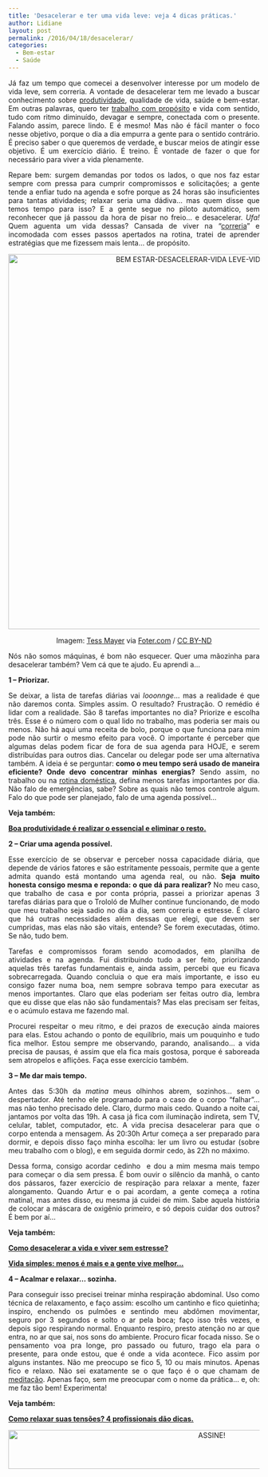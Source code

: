```yaml
---
title: 'Desacelerar e ter uma vida leve: veja 4 dicas práticas.'
author: Lidiane
layout: post
permalink: /2016/04/18/desacelerar/
categories:
  - Bem-estar
  - Saúde
---
```

<p align="justify">
  Já faz um tempo que comecei a desenvolver interesse por um modelo de vida leve, sem correria. A vontade de desacelerar tem me levado a buscar conhecimento sobre <a href="http://www.trololodemulher.com.br/category/produtividade/" target="_blank" rel="noopener noreferrer">produtividade</a>, qualidade de vida, saúde e bem-estar. Em outras palavras, quero ter <a href="http://www.trololodemulher.com.br/2015/09/11/trabalho-com-proposito/" target="_blank" rel="noopener noreferrer">trabalho com propósito</a> e vida com sentido, tudo com ritmo diminuído, devagar e sempre, conectada com o presente. Falando assim, parece lindo. E é mesmo! Mas não é fácil manter o foco nesse objetivo, porque o dia a dia empurra a gente para o sentido contrário. É preciso saber o que queremos de verdade, e buscar meios de atingir esse objetivo. É um exercício diário. É treino. É vontade de fazer o que for necessário para viver a vida plenamente.
</p>

<p align="justify">
  Repare bem: surgem demandas por todos os lados, o que nos faz estar sempre com pressa para cumprir compromissos e solicitações; a gente tende a enfiar tudo na agenda e sofre porque as 24 horas são insuficientes para tantas atividades; relaxar seria uma dádiva… mas quem disse que temos tempo para isso? E a gente segue no piloto automático, sem reconhecer que já passou da hora de pisar no freio… e desacelerar. <em>Ufa!</em> Quem aguenta um vida dessas? Cansada de viver na “<a href="http://www.trololodemulher.com.br/2015/07/17/produtividade-e-gestao-do-tempo/" target="_blank" rel="noopener noreferrer">correria</a>” e incomodada com esses passos apertados na rotina, tratei de aprender estratégias que me fizessem mais lenta… de propósito.
</p>

<p align="center">
  <img class="alignnone size-full wp-image-12407" src="https://www.trololodemulher.com.br/2016/04/BEM-ESTAR-DESACELERAR-VIDA-LEVE-VIDA-ZEN.jpg" alt="BEM ESTAR-DESACELERAR-VIDA LEVE-VIDA ZEN" width="746" height="751" />
</p>

<p align="center">
  Imagem: <a href="https://www.flickr.com/photos/photography-by-tess/3954409398/" target="_blank" rel="noopener noreferrer">Tess Mayer</a> via <a href="http://foter.com/" target="_blank" rel="noopener noreferrer">Foter.com</a> / <a href="http://creativecommons.org/licenses/by-nd/2.0/" target="_blank" rel="noopener noreferrer">CC BY-ND</a>
</p>

<p align="justify">
  Nós não somos máquinas, é bom não esquecer. Quer uma mãozinha para desacelerar também? Vem cá que te ajudo. Eu aprendi a…
</p>

<p align="justify">
  <strong>1 – Priorizar.</strong>
</p>

<p align="justify">
  Se deixar, a lista de tarefas diárias vai <em>looonnge</em>… mas a realidade é que não daremos conta. Simples assim. O resultado? Frustração. O remédio é lidar com a realidade. São 8 tarefas importantes no dia? Priorize e escolha três. Esse é o número com o qual lido no trabalho, mas poderia ser mais ou menos. Não há aqui uma receita de bolo, porque o que funciona para mim pode não surtir o mesmo efeito para você. O importante é perceber que algumas delas podem ficar de fora de sua agenda para HOJE, e serem distribuídas para outros dias. Cancelar ou delegar pode ser uma alternativa também. A ideia é se perguntar: <strong>como o meu tempo será usado de maneira eficiente? Onde devo concentrar minhas energias?</strong> Sendo assim, no trabalho ou na <a href="http://www.trololodemulher.com.br/2016/01/06/casa-limpa-e-organizada/" target="_blank" rel="noopener noreferrer">rotina doméstica</a>, defina menos tarefas importantes por dia. Não falo de emergências, sabe? Sobre as quais não temos controle algum. Falo do que pode ser planejado, falo de uma agenda possível…
</p>

<p align="justify">
  <strong>Veja também:</strong>
</p>

<p align="justify">
  <a href="http://www.trololodemulher.com.br/2015/08/28/produtividade/" target="_blank" rel="noopener noreferrer"><strong>Boa produtividade é realizar o essencial e eliminar o resto.</strong></a>
</p>

<p align="justify">
  <strong>2 – Criar uma agenda possível.</strong>
</p>

<p align="justify">
  Esse exercício de se observar e perceber nossa capacidade diária, que depende de vários fatores e são estritamente pessoais, permite que a gente admita quando está montando uma agenda real, ou não. <strong>Seja muito honesta consigo mesma e reponda: o que dá para realizar?</strong> No meu caso, que trabalho de casa e por conta própria, passei a priorizar apenas 3 tarefas diárias para que o Trololó de Mulher continue funcionando, de modo que meu trabalho seja sadio no dia a dia, sem correria e estresse. É claro que há outras necessidades além dessas que elegi, que devem ser cumpridas, mas elas não são vitais, entende? Se forem executadas, ótimo. Se não, tudo bem.
</p>

<p align="justify">
  Tarefas e compromissos foram sendo acomodados, em planilha de atividades e na agenda. Fui distribuindo tudo a ser feito, priorizando aquelas três tarefas fundamentais e, ainda assim, percebi que eu ficava sobrecarregada. Quando concluia o que era mais importante, e isso eu consigo fazer numa boa, nem sempre sobrava tempo para executar as menos importantes. Claro que elas poderiam ser feitas outro dia, lembra que eu disse que elas não são fundamentais? Mas elas precisam ser feitas, e o acúmulo estava me fazendo mal.
</p>

<p align="justify">
  Procurei respeitar o meu ritmo, e dei prazos de execução ainda maiores para elas. Estou achando o ponto de equilíbrio, mais um pouquinho e tudo fica melhor. Estou sempre me observando, parando, analisando… a vida precisa de pausas, é assim que ela fica mais gostosa, porque é saboreada sem atropelos e aflições. Faça esse exercício também.
</p>

<p align="justify">
  <strong>3 – Me dar mais tempo.</strong>
</p>

<p align="justify">
  Antes das 5:30h da <em>matina</em> meus olhinhos abrem, sozinhos… sem o despertador. Até tenho ele programado para o caso de o corpo “falhar”… mas não tenho precisado dele. Claro, durmo mais cedo. Quando a noite cai, jantamos por volta das 19h. A casa já fica com iluminação indireta, sem TV, celular, tablet, computador, etc. A vida precisa desacelerar para que o corpo entenda a mensagem. Ás 20:30h Artur começa a ser preparado para dormir, e depois disso faço minha escolha: ler um livro ou estudar (sobre meu trabalho com o blog), e em seguida dormir cedo, às 22h no máximo.
</p>

<p align="justify">
  Dessa forma, consigo acordar cedinho  e dou a mim mesma mais tempo para começar o dia sem pressa. É bom ouvir o silêncio da manhã, o canto dos pássaros, fazer exercício de respiração para relaxar a mente, fazer alongamento. Quando Artur e o pai acordam, a gente começa a rotina matinal, mas antes disso, eu mesma já cuidei de mim. Sabe aquela história de colocar a máscara de oxigênio primeiro, e só depois cuidar dos outros? É bem por aí…
</p>

<p align="justify">
  <strong>Veja também:</strong>
</p>

<p align="justify">
  <a href="http://www.trololodemulher.com.br/2015/08/21/viver-sem-estresse/" target="_blank" rel="noopener noreferrer"><strong>Como desacelerar a vida e viver sem estresse?</strong></a>
</p>

<p align="justify">
  <a href="http://www.trololodemulher.com.br/2015/07/03/vida-simples/" target="_blank" rel="noopener noreferrer"><strong>Vida simples: menos é mais e a gente vive melhor…</strong></a>
</p>

<p align="justify">
  <strong>4 – Acalmar e relaxar… sozinha.</strong>
</p>

<p align="justify">
  Para conseguir isso precisei treinar minha respiração abdominal. Uso como técnica de relaxamento, e faço assim: escolho um cantinho e fico quietinha; inspiro, enchendo os pulmões e sentindo meu abdômen movimentar, seguro por 3 segundos e solto o ar pela boca; faço isso três vezes, e depois sigo respirando normal. Enquanto respiro, presto atenção no ar que entra, no ar que sai, nos sons do ambiente. Procuro ficar focada nisso. Se o pensamento voa pra longe, pro passado ou futuro, trago ela para o presente, para onde estou, que é onde a vida acontece. Fico assim por alguns instantes. Não me preocupo se fico 5, 10 ou mais minutos. Apenas fico e relaxo. Não sei exatamente se o que faço é o que chamam de <a href="http://www.trololodemulher.com.br/2014/11/07/meditacao-bem-estar-saude/" target="_blank" rel="noopener noreferrer">meditação</a>. Apenas faço, sem me preocupar com o nome da prática… e, oh: me faz tão bem! Experimenta!
</p>

<p align="justify">
  <strong>Veja também:</strong>
</p>

<p align="justify">
  <a href="http://www.trololodemulher.com.br/2015/03/12/relaxar-tensoes-bem-estar/" target="_blank" rel="noopener noreferrer"><strong>Como relaxar suas tensões? 4 profissionais dão dicas.</strong></a>
</p>

<p align="center">
  <a href="http://feedburner.google.com/fb/a/mailverify?uri=blogBichaFemea&loc=en_US" target="_blank" rel="noopener noreferrer"><img class="alignnone size-full wp-image-10439" src="https://www.trololodemulher.com.br/2014/09/ASSINE.png" alt="ASSINE!" width="800" height="78" /></a>
</p>

&nbsp;